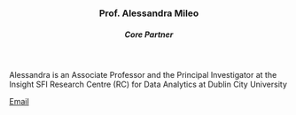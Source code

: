 
<header class="post-header">
<h3 class="post-title">Prof. Alessandra Mileo</h3>
<h5 class="post-description">Core Partner</h5>
</header>


Alessandra is an Associate Professor and the Principal Investigator at the Insight SFI Research Centre (RC) for Data Analytics at Dublin City University

<i class="fa fa-envelope"></i> <a href="mailto:alessandra.mileo@dcu.ie">Email</a> <br />
<i class="ai ai-google-scholar"></i> <br />
<i class="fa fa-globe"></i>

